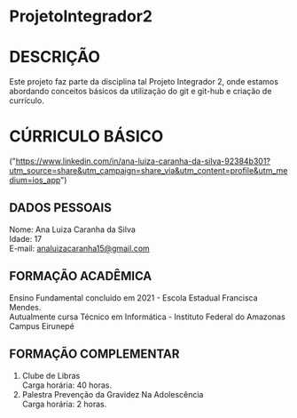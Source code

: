 # ProjetoIntegrador2

# DESCRIÇÃO
Este projeto faz parte da disciplina tal Projeto Integrador 2, onde estamos abordando conceitos básicos da utilização do git e git-hub e criação de currículo.
# CÚRRICULO BÁSICO
("https://www.linkedin.com/in/ana-luiza-caranha-da-silva-92384b301?utm_source=share&utm_campaign=share_via&utm_content=profile&utm_medium=ios_app")
## DADOS PESSOAIS
Nome: Ana Luiza Caranha da Silva\
Idade: 17\
E-mail: analuizacaranha15@gmail.com
## FORMAÇÃO ACADÊMICA
Ensino Fundamental concluido em 2021 - Escola Estadual Francisca Mendes.\
Autualmente cursa Técnico em Informática - Instituto Federal do Amazonas Campus Eirunepé
## FORMAÇÃO COMPLEMENTAR
1. Clube de Libras\
Carga horária: 40 horas.
2. Palestra Prevenção da Gravidez Na Adolescência\
Carga horária: 2 horas.
